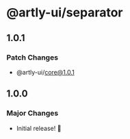 # @artly-ui/separator

## 1.0.1

### Patch Changes

- @artly-ui/core@1.0.1

## 1.0.0

### Major Changes

- Initial release! 🎉

